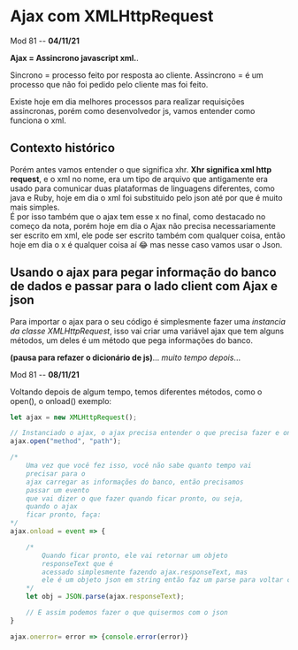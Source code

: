 # Ajax com XMLHttpRequest

Mod 81 -- **04/11/21**

**Ajax = Assincrono javascript xml.**.

Sincrono = processo feito por resposta ao cliente.
Assincrono = é um processo que não foi pedido pelo cliente mas foi feito.  

Existe hoje em dia melhores processos para realizar requisições assincronas, porém como desenvolvedor js, vamos entender como funciona o xml.

## Contexto histórico

Porém antes vamos entender o que significa xhr. **Xhr significa xml http request**, e o xml no nome, era um tipo de arquivo que antigamente era usado para comunicar duas plataformas de linguagens diferentes, como java e Ruby, hoje em dia o xml foi substituido pelo json até por que é muito mais simples.  
É por isso também que o ajax tem esse x no final, como destacado no começo da nota, porém hoje em dia o Ajax não precisa necessariamente ser escrito em xml, ele pode ser escrito também com qualquer coisa, então hoje em dia o x é qualquer coisa aí 😂 mas nesse caso vamos usar o Json.

## Usando o ajax para pegar informação do banco de dados e passar para o lado client com Ajax e json

Para importar o ajax para o seu código é simplesmente fazer uma *instancia da classe XMLHttpRequest*, isso vai criar uma variável ajax que tem alguns métodos, um deles é um método que pega informações do banco.

**(pausa para refazer o dicionário de js)**... *muito tempo depois*...

Mod 81 -- **08/11/21**

Voltando depois de algum tempo, temos diferentes métodos, como o open(), o onload() exemplo:

~~~js
let ajax = new XMLHttpRequest();

// Instanciado o ajax, o ajax precisa entender o que precisa fazer e onde. 
ajax.open("method", "path");

/* 
    Uma vez que você fez isso, você não sabe quanto tempo vai 
    precisar para o 
    ajax carregar as informações do banco, então precisamos 
    passar um evento 
    que vai dizer o que fazer quando ficar pronto, ou seja, 
    quando o ajax 
    ficar pronto, faça:
*/
ajax.onload = event => {

    /*
        Quando ficar pronto, ele vai retornar um objeto 
        responseText que é
        acessado simplesmente fazendo ajax.responseText, mas 
        ele é um objeto json em string então faz um parse para voltar como objeto json dessa forma:
    */
    let obj = JSON.parse(ajax.responseText);

    // E assim podemos fazer o que quisermos com o json
}

ajax.onerror= error => {console.error(error)}
~~~
